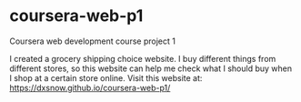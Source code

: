 # coursera-web-p1
Coursera web development course project 1

I created a grocery shipping choice website. I buy different things from different stores, so this website can help me check what I should buy when I shop at a certain store online.
Visit this website at: https://dxsnow.github.io/coursera-web-p1/

